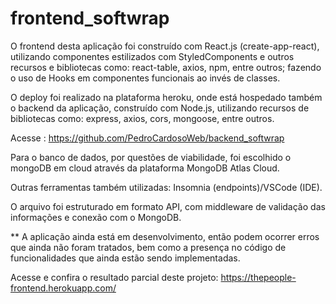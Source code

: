 # frontend_softwrap

O frontend desta aplicação foi construído com React.js (create-app-react), utilizando componentes estilizados com StyledComponents e outros recursos e bibliotecas como: react-table, axios, npm, entre outros; fazendo o uso de Hooks em componentes funcionais ao invés de classes.

O deploy foi realizado na plataforma heroku, onde está hospedado também o backend da aplicação, construído com Node.js, utilizando recursos de bibliotecas como: express, axios, cors, mongoose, entre outros. 

Acesse : https://github.com/PedroCardosoWeb/backend_softwrap

Para o banco de dados, por questões de viabilidade, foi escolhido o mongoDB em cloud através da plataforma MongoDB Atlas Cloud.

Outras ferramentas também utilizadas: Insomnia (endpoints)/VSCode (IDE).

O arquivo foi estruturado em formato API, com middleware de validação das informações e conexão com o MongoDB.

** A aplicação ainda está em desenvolvimento, então podem ocorrer erros que ainda não foram tratados, bem como a presença no código de funcionalidades que ainda estão sendo implementadas.

Acesse e confira o resultado parcial deste projeto: https://thepeople-frontend.herokuapp.com/

